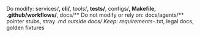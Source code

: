 Do modify: services/**, cli/**, tools/**, tests/**, configs/**, Makefile, .github/workflows/**, docs/**
Do not modify or rely on: docs/agents/** pointer stubs, stray *.md outside docs/
Keep: requirements-*.txt, legal docs, golden fixtures

